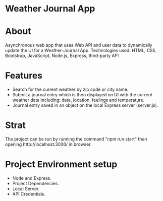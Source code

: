 # Weather Journal App

# About

Asynchronous web app that uses Web API and user data to dynamically
update the UI for a Weather-Journal App.
Technologies used: HTML, CSS, Bootstrap, JavaScript, Node.js, Express, third-party API

# Features

- Search for the current weather by zip code or city name.
- Submit a journal entry which is then displayed on UI with the current weather data including: date, location, feelings and temperature.
- Journal entry saved in an object on the local Express server (server.js).

# Strat

The project can be run by running the command "npm run start" then opening
http://localhost:3000/ in browser.

# Project Environment setup

- Node and Express.
- Project Dependencies.
- Local Server.
- API Credentials.
